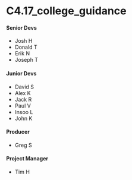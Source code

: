 # C4.17_college_guidance

#### Senior Devs
- Josh H
- Donald T
- Erik N
- Joseph T

#### Junior Devs
- David S
- Alex K
- Jack R
- Paul V
- Insoo L
- John K

#### Producer
- Greg S

#### Project Manager
- Tim H
